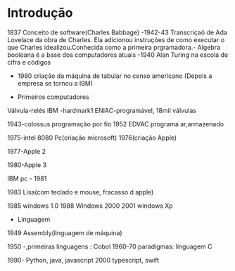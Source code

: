 # Introdução

1837 Conceito de software(Charles Babbage)
-1942-43 Transcriçaõ de Ada Lovelace da obra de Charles. Ela adicionou instruções de como executar o que Charles idealizou.Conhecida como a primeira prgramadora.- Algebra booleana é a base dos computadores atuais
-1940 Alan Turing na escola de cifra e códigos
- 1980 criação da máquina de tabular no censo americano (Depois a empresa se tornou a IBM)

- Primeiros computadores

Válvula-relés
IBM -hardmark1
ENIAC-programável, 18mil válvulas

1943-colossus programação por fio
1952 EDVAC programa ar,armazenado

1975-intel 8080 Pc(criação microsoft)
1976(criação Apple)

1977-Apple 2

1980-Apple 3

IBM pc - 1981

1983 Lisa(com teclado e mouse, fracasso d apple)

1985 windows 1.0
1988 Windows 2000
2001 windows Xp

- Linguagem


1949 Assembly(linguagem de máquina)

1950 -,primeiras linguagens : Cobol 
1960-70 paradigmas: linguagem C

1990- Python, java, javascript 
2000 typescript, swift





















